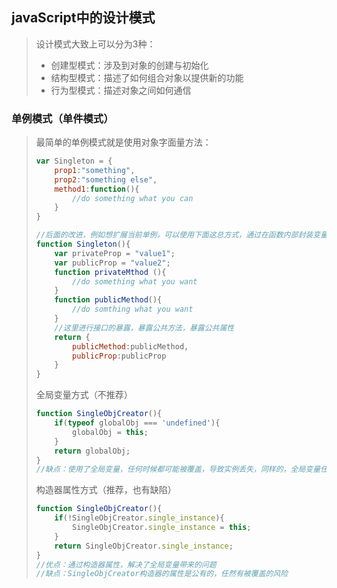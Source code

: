 ## javaScript中的设计模式

> 设计模式大致上可以分为3种：
>
> - 创建型模式：涉及到对象的创建与初始化
> - 结构型模式：描述了如何组合对象以提供新的功能
> - 行为型模式：描述对象之间如何通信

### 单例模式（单件模式）

> 最简单的单例模式就是使用对象字面量方法：
>
> ```javascript
> var Singleton = {
>     prop1:"something",
>     prop2:"something else",
>     method1:function(){
>         //do something what you can
>     }
> }
>
> //后面的改进，例如想扩展当前单例，可以使用下面这总方式，通过在函数内部封装变量和函数申明，然后向外面暴露接口
> function Singleton(){
>     var privateProp = "value1";
>     var publicProp = "value2";
>     function privateMthod (){
>         //do something what you want
>     }
>     function publicMethod(){
>         //do somthing what you want
>     }
>     //这里进行接口的暴露，暴露公共方法，暴露公共属性
>     return {
>         publicMethod:publicMethod,
>         publicProp:publicProp
>     }
> }
> ```
>
> 
>
> 全局变量方式（不推荐）
>
> ```javascript
> function SingleObjCreator(){
>     if(typeof globalObj === 'undefined'){
>         globalObj = this;
>     }
>     return globalObj;
> }
> //缺点：使用了全局变量，任何时候都可能被覆盖，导致实例丢失，同样的，全局变量任何时候都可能覆盖别的对象。
> ```
>
> 构造器属性方式（推荐，也有缺陷）
>
> ```javascript
> function SingleObjCreator(){
>     if(!SingleObjCreator.single_instance){
>         SingleObjCreator.single_instance = this;
>     }
>     return SingleObjCreator.single_instance;
> }
> //优点：通过构造器属性，解决了全局变量带来的问题
> //缺点：SingleObjCreator构造器的属性是公有的，任然有被覆盖的风险
> ```
>
> 